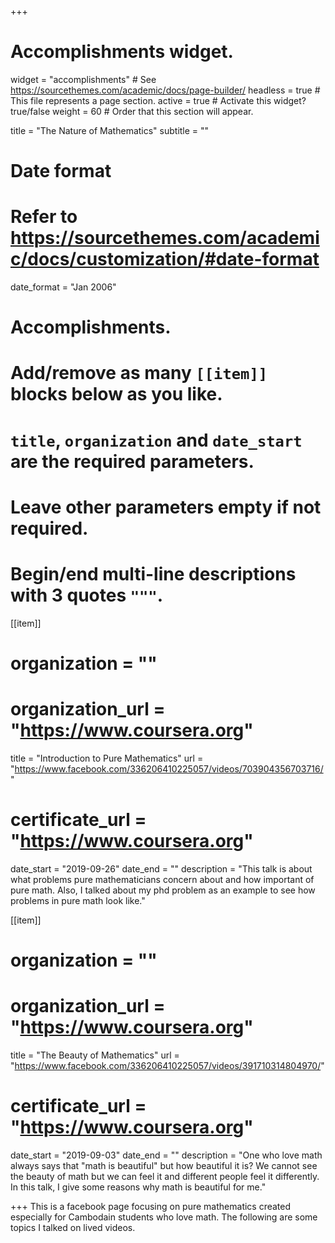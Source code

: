 +++
# Accomplishments widget.
widget = "accomplishments"  # See https://sourcethemes.com/academic/docs/page-builder/
headless = true  # This file represents a page section.
active = true  # Activate this widget? true/false
weight = 60  # Order that this section will appear.

title = "The Nature of Mathematics"
subtitle = ""

# Date format
#   Refer to https://sourcethemes.com/academic/docs/customization/#date-format
date_format = "Jan 2006"

# Accomplishments.
#   Add/remove as many `[[item]]` blocks below as you like.
#   `title`, `organization` and `date_start` are the required parameters.
#   Leave other parameters empty if not required.
#   Begin/end multi-line descriptions with 3 quotes `"""`.

[[item]]
  # organization = ""
  # organization_url = "https://www.coursera.org"
  title = "Introduction to Pure Mathematics"
  url = "https://www.facebook.com/336206410225057/videos/703904356703716/"
  # certificate_url = "https://www.coursera.org"
  date_start = "2019-09-26"
  date_end = ""
  description = "This talk is about what problems pure mathematicians concern about and how important of pure math. Also, I talked about my phd problem as an example to see how problems in pure math look like."

[[item]]
  # organization = ""
  # organization_url = "https://www.coursera.org"
  title = "The Beauty of Mathematics"
  url = "https://www.facebook.com/336206410225057/videos/391710314804970/"
  # certificate_url = "https://www.coursera.org"
  date_start = "2019-09-03"
  date_end = ""
  description = "One who love math always says that "math is beautiful" but how beautiful it is? We cannot see the beauty of math but we can feel it and different people feel it differently. In this talk, I give some reasons why math is beautiful for me."
  


+++
This is a facebook page focusing on pure mathematics created especially for Cambodain students who love math. The following are some topics I talked on lived videos.
